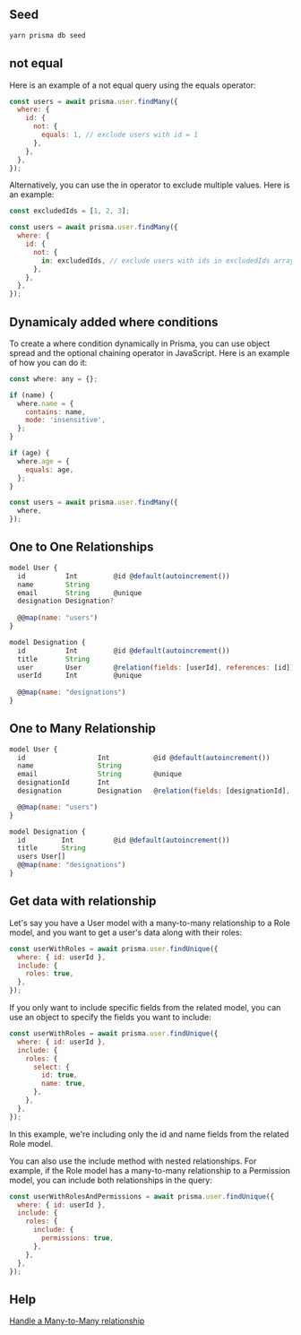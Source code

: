 ## Seed
```bash
yarn prisma db seed
```

## not equal
Here is an example of a not equal query using the equals operator:

```js
const users = await prisma.user.findMany({
  where: {
    id: {
      not: {
        equals: 1, // exclude users with id = 1
      },
    },
  },
});
```

Alternatively, you can use the in operator to exclude multiple values. Here is an example:

```js
const excludedIds = [1, 2, 3];

const users = await prisma.user.findMany({
  where: {
    id: {
      not: {
        in: excludedIds, // exclude users with ids in excludedIds array
      },
    },
  },
});
```

## Dynamicaly added where conditions
To create a where condition dynamically in Prisma, you can use object spread and the optional chaining operator in JavaScript. Here is an example of how you can do it:


```js
const where: any = {};

if (name) {
  where.name = {
    contains: name,
    mode: 'insensitive',
  };
}

if (age) {
  where.age = {
    equals: age,
  };
}

const users = await prisma.user.findMany({
  where,
});
```


## One to One Relationships

```javascript
model User {
  id          Int         @id @default(autoincrement())
  name        String
  email       String      @unique
  designation Designation?
  
  @@map(name: "users")
}

model Designation {
  id          Int         @id @default(autoincrement())
  title       String
  user        User        @relation(fields: [userId], references: [id])
  userId      Int         @unique
  
  @@map(name: "designations")
}
```


## One to Many Relationship
```javascript
model User {
  id                  Int           @id @default(autoincrement())
  name                String
  email               String        @unique
  designationId       Int
  designation         Designation   @relation(fields: [designationId], references: [id])

  @@map(name: "users")
}

model Designation {
  id         Int          @id @default(autoincrement())
  title      String 
  users User[]  
  @@map(name: "designations")
}
```


## Get data with relationship
Let's say you have a User model with a many-to-many relationship to a Role model, and you want to get a user's data along with their roles:

```javascript
const userWithRoles = await prisma.user.findUnique({
  where: { id: userId },
  include: {
    roles: true,
  },
});
```

If you only want to include specific fields from the related model, you can use an object to specify the fields you want to include:

```javascript
const userWithRoles = await prisma.user.findUnique({
  where: { id: userId },
  include: {
    roles: {
      select: {
        id: true,
        name: true,
      },
    },
  },
});
```
In this example, we're including only the id and name fields from the related Role model.

You can also use the include method with nested relationships. For example, if the Role model has a many-to-many relationship to a Permission model, you can include both relationships in the query:


```javascript
const userWithRolesAndPermissions = await prisma.user.findUnique({
  where: { id: userId },
  include: {
    roles: {
      include: {
        permissions: true,
      },
    },
  },
});
```

## Help
[Handle a Many-to-Many relationship](https://blog.tericcabrel.com/many-to-many-relationship-prisma/)